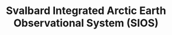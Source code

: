 ---
layout: default
description: 'An international observing system for long-term measurements in and
  around the Norwegian archipelago of Svalbard addressing Earth System Science questions '
notes: Focused specifically on Svalbard region
shortname: sios
thumbnail_url: https://sios-svalbard.org/system/files/common/Logo-SIOS-ORIGINAL-rgb-simple_trimmed_small.png
timestamp: Fri, 11 Feb 2022 14:18:25 GMT
title: 'Svalbard Integrated Arctic Earth Observational System (SIOS)

  '
tool/software: 'Svalbard Integrated Arctic Earth Observational System (SIOS)

  '
uuid: 7f6d1321-9f19-47ab-83c7-ee6b9ad41a01
website_link: https://sios-svalbard.org/
---